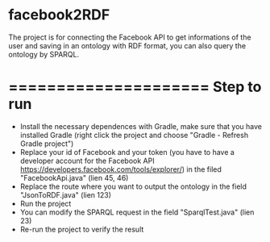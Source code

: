 # facebook2RDF

The project is for connecting the Facebook API to get informations of the user and saving in an ontology with RDF format, you can also query the ontology by SPARQL.

=====================
Step to run 
=====================
- Install the necessary dependences with Gradle, make sure that you have installed Gradle (right click the project and choose "Gradle - Refresh Gradle project")
- Replace your id of Facebook and your token (you have to have a developer account for the Facebook API https://developers.facebook.com/tools/explorer/) in the filed "FacebookApi.java" (lien 45, 46)
- Replace the route where you want to output the ontology in the field "JsonToRDF.java" (lien 123)
- Run the project
- You can modify the SPARQL request in the field "SparqlTest.java" (lien 23)
- Re-run the project to verify the result
